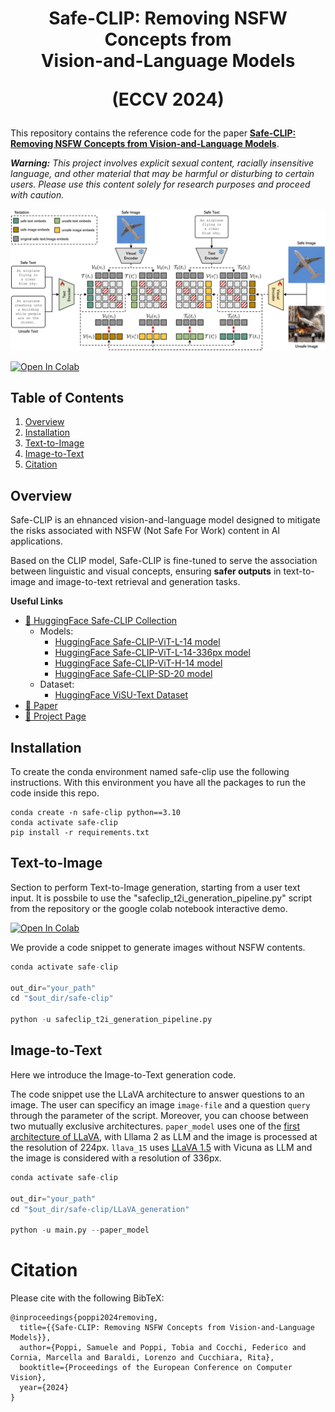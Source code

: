 <div align="center">
  <h1>Safe-CLIP: Removing NSFW Concepts from</br>Vision-and-Language Models

  (ECCV 2024)
  </h1>  
</div>

This repository contains the reference code for the paper [**Safe-CLIP: Removing NSFW Concepts from Vision-and-Language Models**](https://arxiv.org/abs/2311.16254).

***Warning:** This project involves explicit sexual content, racially insensitive language, and other material that may be harmful or disturbing to certain users. Please use this content solely for research purposes and proceed with caution.*

<p align="center">
  <img src="imgs/safe-clip-figure.png" alt="Safe-CLIP" width="820" />
</p> 

[![Open In Colab](https://colab.research.google.com/assets/colab-badge.svg)](https://colab.research.google.com/drive/1Gz2333WX6U7veCUKYwhXF8dXp4UCeLoU?usp=sharing)

## Table of Contents

1. [Overview](#overview)
2. [Installation](#installation)
3. [Text-to-Image](#text-to-image)
4. [Image-to-Text](#image-to-text)
5. [Citation](#citation)

## Overview
Safe-CLIP is an ehnanced vision-and-language model designed to mitigate the risks associated with NSFW (Not Safe For Work) content in AI applications.

Based on the CLIP model, Safe-CLIP is fine-tuned to serve the association between linguistic and visual concepts, ensuring **safer outputs** in text-to-image and image-to-text retrieval and generation tasks.


**Useful Links**
- [🤗 HuggingFace Safe-CLIP Collection](https://huggingface.co/collections/aimagelab/safe-clip-668d0a0ca697b69d66433338)
  - Models:
    - [HuggingFace Safe-CLIP-ViT-L-14 model](https://huggingface.co/aimagelab/safeclip_vit-l_14)
    - [HuggingFace Safe-CLIP-ViT-L-14-336px model](https://huggingface.co/aimagelab/safeclip_vit-l_14_336)
    - [HuggingFace Safe-CLIP-ViT-H-14 model](https://huggingface.co/aimagelab/safeclip_vit-h_14)
    - [HuggingFace Safe-CLIP-SD-20 model](https://huggingface.co/aimagelab/safeclip_sd_20)
  - Dataset:
    - [HuggingFace ViSU-Text Dataset](https://huggingface.co/datasets/aimagelab/ViSU-Text)
- [📄 Paper](https://arxiv.org/abs/2311.16254)
- [🎯 Project Page](https://aimagelab.github.io/safe-clip/)

## Installation
To create the conda environment named safe-clip use the following instructions.
With this environment you have all the packages to run the code inside this repo. 
```
conda create -n safe-clip python==3.10
conda activate safe-clip
pip install -r requirements.txt
```

## Text-to-Image
Section to perform Text-to-Image generation, starting from a user text input.
It is possbile to use the "safeclip_t2i_generation_pipeline.py" script from the repository or the google colab notebook interactive demo. 

[![Open In Colab](https://colab.research.google.com/assets/colab-badge.svg)](https://colab.research.google.com/drive/1Gz2333WX6U7veCUKYwhXF8dXp4UCeLoU?usp=sharing) 

We provide a code snippet to generate images without NSFW contents.


```python
conda activate safe-clip

out_dir="your_path"
cd "$out_dir/safe-clip"

python -u safeclip_t2i_generation_pipeline.py
``` 

## Image-to-Text
Here we introduce the Image-to-Text generation code.

The code snippet use the LLaVA architecture to answer questions to an image.
The user can specificy an image `image-file` and a question `query` through the parameter of the script. Moreover, you can choose between two mutually exclusive architectures.
`paper_model` uses one of the [first architecture of LLaVA](https://huggingface.co/liuhaotian/llava-llama-2-13b-chat-lightning-preview), with Lllama 2 as LLM and the image is processed at the resolution of 224px.
`llava_15` uses [LLaVA 1.5](https://huggingface.co/liuhaotian/llava-v1.5-13b) with Vicuna as LLM and the image is considered with a resolution of 336px.

```python
conda activate safe-clip

out_dir="your_path"
cd "$out_dir/safe-clip/LLaVA_generation"

python -u main.py --paper_model
```

# Citation

Please cite with the following BibTeX:
```
@inproceedings{poppi2024removing,
  title={{Safe-CLIP: Removing NSFW Concepts from Vision-and-Language Models}},
  author={Poppi, Samuele and Poppi, Tobia and Cocchi, Federico and Cornia, Marcella and Baraldi, Lorenzo and Cucchiara, Rita},
  booktitle={Proceedings of the European Conference on Computer Vision},
  year={2024}
}
```
